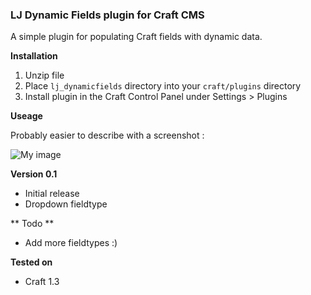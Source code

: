 ### LJ Dynamic Fields plugin for Craft CMS

A simple plugin for populating Craft fields with dynamic data.

**Installation**

1. Unzip file 
2. Place `lj_dynamicfields` directory into your `craft/plugins` directory
3. Install plugin in the Craft Control Panel under Settings > Plugins

**Useage**

Probably easier to describe with a screenshot :

![My image](https://raw.github.com/lewisjenkins/craft-lj-dynamicfields/master/screenshot.png)

**Version 0.1**

+ Initial release
+ Dropdown fieldtype

** Todo **

+ Add more fieldtypes :)

**Tested on**

+ Craft 1.3
